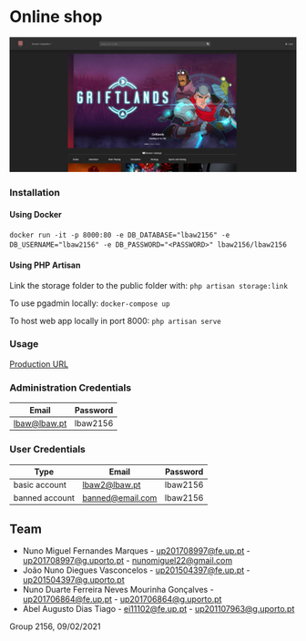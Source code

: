 # Online shop
![preview](https://github.com/nunomiguel22/FEUP-LBAW/blob/master/docs/preview.jpg)

### Installation


#### Using Docker

`docker run -it -p 8000:80 -e DB_DATABASE="lbaw2156" -e DB_USERNAME="lbaw2156" -e DB_PASSWORD="<PASSWORD>" lbaw2156/lbaw2156`

#### Using PHP Artisan

Link the storage folder to the public folder with:
`php artisan storage:link`

To use pgadmin locally:
`docker-compose up`

To host web app locally in port 8000:
`php artisan serve`



### Usage

[Production URL](http://lbaw2156.lbaw-prod.fe.up.pt/)

### Administration Credentials

|    Email         |   Password   |
|------------------|--------------|
| lbaw@lbaw.pt     |   lbaw2156   |

### User Credentials

|     Type      |    Email         |   Password   |
|---------------|------------------|--------------|
| basic account | lbaw2@lbaw.pt    |   lbaw2156   |
| banned account| banned@email.com |   lbaw2156   |

## Team

* Nuno Miguel Fernandes Marques - up201708997@fe.up.pt - up201708997@g.uporto.pt - nunomiguel22@gmail.com
* João Nuno Diegues Vasconcelos  - up201504397@fe.up.pt  - up201504397@g.uporto.pt
* Nuno Duarte Ferreira Neves Mourinha Gonçalves - up201706864@fe.up.pt - up201706864@g.uporto.pt
* Abel Augusto Dias Tiago - ei11102@fe.up.pt - up201107963@g.uporto.pt

Group 2156, 09/02/2021
